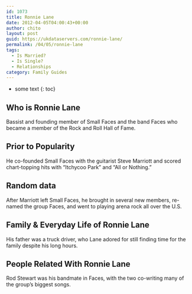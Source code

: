 ```yaml
---
id: 1073
title: Ronnie Lane
date: 2012-04-05T04:00:43+00:00
author: chito
layout: post
guid: https://ukdataservers.com/ronnie-lane/
permalink: /04/05/ronnie-lane
tags:
  - Is Married?
  - Is Single?
  - Relationships
category: Family Guides
---
```


* some text
{: toc}
          
          
## Who is  Ronnie Lane
                  
                  
                  
Bassist and founding member of Small Faces and the band Faces who became a member of the Rock and Roll Hall of Fame.
                  
                
                
                
## Prior to Popularity 
                  
                  
                  
He co-founded Small Faces with the guitarist Steve Marriott and scored chart-topping hits with &#8220;Itchycoo Park&#8221; and &#8220;All or Nothing.&#8221;
                  
                
                
                
## Random data 
                  
                  
                  
After Marriott left Small Faces, he brought in several new members, re-named the group Faces, and went to playing arena rock all over the U.S.
                  
                
                
                
## Family & Everyday Life of Ronnie Lane
                  
                  
                  
His father was a truck driver, who Lane adored for still finding time for the family despite his long hours.
                  
                
                
                
## People Related With  Ronnie Lane
                  
                  
                  
Rod Stewart was his bandmate in Faces, with the two co-writing many of the group&#8217;s biggest songs.
                  
                
              
            
          
          
          
    
    
  
